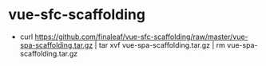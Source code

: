 # vue-sfc-scaffolding

- curl https://github.com/finaleaf/vue-sfc-scaffolding/raw/master/vue-spa-scaffolding.tar.gz | tar xvf vue-spa-scaffolding.tar.gz | rm vue-spa-scaffolding.tar.gz
